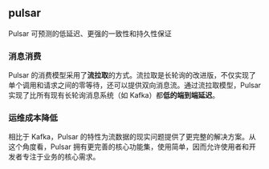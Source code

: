 ## pulsar

 Pulsar 可预测的低延迟、更强的一致性和持久性保证

### 消息消费
Pulsar 的消费模型采用了**流拉取**的方式。流拉取是长轮询的改进版，不仅实现了单个调用和请求之间的零等待，还可以提供双向消息流。通过流拉取模型，Pulsar 实现了比所有现有长轮询消息系统（如 Kafka）都**低的端到端延迟**。

### 运维成本降低

相比于 Kafka，Pulsar 的特性为流数据的现实问题提供了更完整的解决方案。从这个角度看，Pulsar 拥有更完善的核心功能集，使用简单，因而允许使用者和开发者专注于业务的核心需求。